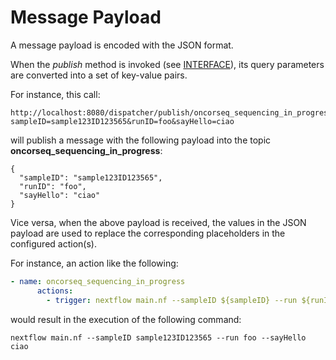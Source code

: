 # Message Payload

A message payload is encoded with the JSON format. 

When the _publish_ method is invoked (see [INTERFACE](../../INTERFACE.md)), its query parameters are converted into a set of key-value pairs.

For instance, this call:

    http://localhost:8080/dispatcher/publish/oncorseq_sequencing_in_progress?sampleID=sample123ID123565&runID=foo&sayHello=ciao

will publish a message with the following payload into the topic **oncorseq_sequencing_in_progress**:

    {
      "sampleID": "sample123ID123565",
      "runID": "foo",
      "sayHello": "ciao"
    }

Vice versa, when the above payload is received, the values in the JSON payload are used to replace the corresponding placeholders in the configured action(s).

For instance, an action like the following:

```yml
- name: oncorseq_sequencing_in_progress
      actions:
        - trigger: nextflow main.nf --sampleID ${sampleID} --run ${runID} --sayHello ${sayHello}
```
would result in the execution of the following command:

    nextflow main.nf --sampleID sample123ID123565 --run foo --sayHello ciao